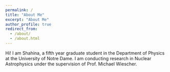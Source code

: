 ```yaml
---
permalink: /
title: "About Me"
excerpt: "About Me"
author_profile: true
redirect_from: 
  - /about/
  - /about.html
---
```


Hi! I am Shahina, a fifth year graduate student in the Department of Physics at the University of Notre Dame. I am conducting research in Nuclear Astrophysics under the supervision of Prof. Michael Wiescher.
